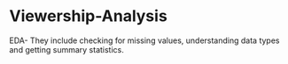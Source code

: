 # Viewership-Analysis
EDA- They include checking for missing values, understanding data types and getting summary statistics.
